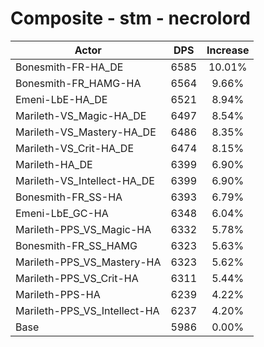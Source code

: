 # Composite - stm - necrolord
| Actor | DPS | Increase |
|---|:---:|:---:|
|Bonesmith-FR-HA_DE|6585|10.01%|
|Bonesmith-FR_HAMG-HA|6564|9.66%|
|Emeni-LbE-HA_DE|6521|8.94%|
|Marileth-VS_Magic-HA_DE|6497|8.54%|
|Marileth-VS_Mastery-HA_DE|6486|8.35%|
|Marileth-VS_Crit-HA_DE|6474|8.15%|
|Marileth-HA_DE|6399|6.90%|
|Marileth-VS_Intellect-HA_DE|6399|6.90%|
|Bonesmith-FR_SS-HA|6393|6.79%|
|Emeni-LbE_GC-HA|6348|6.04%|
|Marileth-PPS_VS_Magic-HA|6332|5.78%|
|Bonesmith-FR_SS_HAMG|6323|5.63%|
|Marileth-PPS_VS_Mastery-HA|6323|5.62%|
|Marileth-PPS_VS_Crit-HA|6311|5.44%|
|Marileth-PPS-HA|6239|4.22%|
|Marileth-PPS_VS_Intellect-HA|6237|4.20%|
|Base|5986|0.00%|
